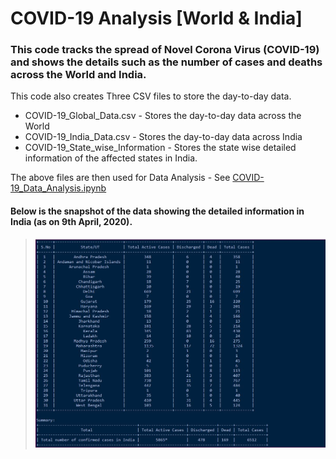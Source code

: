 # COVID-19 Analysis [World & India]

### This code tracks the spread of Novel Corona Virus (COVID-19) and shows the details such as the number of cases and deaths across the World and India.

This code also creates Three CSV files to store the day-to-day data.
  * COVID-19_Global_Data.csv - Stores the day-to-day data across the World
  * COVID-19_India_Data.csv - Stores the day-to-day data across India
  * COVID-19_State_wise_Information - Stores the state wise detailed information of the affected states in India.

The above files are then used for Data Analysis - See [COVID-19_Data_Analysis.ipynb](https://github.com/Ram-95/Corona-Tracker/blob/master/COVID-19_Data_Analysis.ipynb)

#### Below is the snapshot of the data showing the detailed information in India (as on 9th April, 2020).

> ![India-result](https://raw.githubusercontent.com/Ram-95/Corona-Tracker/master/india_data.JPG)
